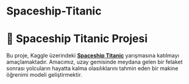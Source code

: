 # Spaceship-Titanic
# 🚀 Spaceship Titanic Projesi

Bu proje, Kaggle üzerindeki **[Spaceship Titanic](https://www.kaggle.com/competitions/spaceship-titanic/)** yarışmasına katılmayı amaçlamaktadır. Amacımız, uzay gemisinde meydana gelen bir felaket sonrası yolcuların hayatta kalma olasılıklarını tahmin eden bir makine öğrenimi modeli geliştirmektir.
